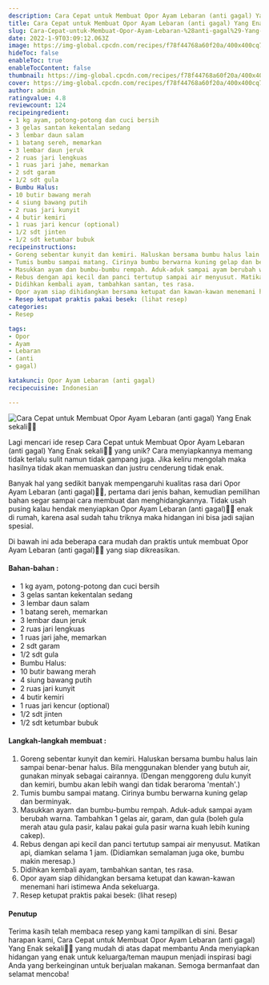 ```yaml
---
description: Cara Cepat untuk Membuat Opor Ayam Lebaran (anti gagal) Yang Enak sekali"
title: Cara Cepat untuk Membuat Opor Ayam Lebaran (anti gagal) Yang Enak sekali
slug: Cara-Cepat-untuk-Membuat-Opor-Ayam-Lebaran-%28anti-gagal%29-Yang-Enak-sekali
date: 2022-1-9T03:09:12.063Z
image: https://img-global.cpcdn.com/recipes/f78f44768a60f20a/400x400cq70/photo.jpg
hideToc: false
enableToc: true
enableTocContent: false
thumbnail: https://img-global.cpcdn.com/recipes/f78f44768a60f20a/400x400cq70/photo.jpg
cover: https://img-global.cpcdn.com/recipes/f78f44768a60f20a/400x400cq70/photo.jpg
author: admin
ratingvalue: 4.8
reviewcount: 124
recipeingredient:
- 1 kg ayam, potong-potong dan cuci bersih
- 3 gelas santan kekentalan sedang
- 3 lembar daun salam
- 1 batang sereh, memarkan
- 3 lembar daun jeruk
- 2 ruas jari lengkuas
- 1 ruas jari jahe, memarkan
- 2 sdt garam
- 1/2 sdt gula
- Bumbu Halus:
- 10 butir bawang merah
- 4 siung bawang putih
- 2 ruas jari kunyit
- 4 butir kemiri
- 1 ruas jari kencur (optional)
- 1/2 sdt jinten
- 1/2 sdt ketumbar bubuk
recipeinstructions:
- Goreng sebentar kunyit dan kemiri. Haluskan bersama bumbu halus lain sampai benar-benar halus. Bila menggunakan blender yang butuh air, gunakan minyak sebagai cairannya. (Dengan menggoreng dulu kunyit dan kemiri, bumbu akan lebih wangi dan tidak beraroma 'mentah'.)
- Tumis bumbu sampai matang. Cirinya bumbu berwarna kuning gelap dan berminyak.
- Masukkan ayam dan bumbu-bumbu rempah. Aduk-aduk sampai ayam berubah warna. Tambahkan 1 gelas air, garam, dan gula (boleh gula merah atau gula pasir, kalau pakai gula pasir warna kuah lebih kuning cakep).
- Rebus dengan api kecil dan panci tertutup sampai air menyusut. Matikan api, diamkan selama 1 jam. (Didiamkan semalaman juga oke, bumbu makin meresap.)
- Didihkan kembali ayam, tambahkan santan, tes rasa.
- Opor ayam siap dihidangkan bersama ketupat dan kawan-kawan menemani hari istimewa Anda sekeluarga.
- Resep ketupat praktis pakai besek: (lihat resep)
categories:
- Resep

tags:
- Opor
- Ayam
- Lebaran
- (anti
- gagal)

katakunci: Opor Ayam Lebaran (anti gagal)
recipecuisine: Indonesian

---
```


![Cara Cepat untuk Membuat Opor Ayam Lebaran (anti gagal) Yang Enak sekali👩‍🍳](https://img-global.cpcdn.com/recipes/f78f44768a60f20a/400x400cq70/photo.jpg)

Lagi mencari ide resep Cara Cepat untuk Membuat Opor Ayam Lebaran (anti gagal) Yang Enak sekali👩‍🍳 yang unik? Cara menyiapkannya memang tidak terlalu sulit namun tidak gampang juga. Jika keliru mengolah maka hasilnya tidak akan memuaskan dan justru cenderung tidak enak.

Banyak hal yang sedikit banyak mempengaruhi kualitas rasa dari Opor Ayam Lebaran (anti gagal)👩‍🍳, pertama dari jenis bahan, kemudian pemilihan bahan segar sampai cara membuat dan menghidangkannya. Tidak usah pusing kalau hendak menyiapkan Opor Ayam Lebaran (anti gagal)👩‍🍳 enak di rumah, karena asal sudah tahu triknya maka hidangan ini bisa jadi sajian spesial.

Di bawah ini ada beberapa cara mudah dan praktis untuk membuat Opor Ayam Lebaran (anti gagal)👩‍🍳 yang siap dikreasikan.

<!--inarticleads1-->

#### Bahan-bahan :

- 1 kg ayam, potong-potong dan cuci bersih
- 3 gelas santan kekentalan sedang
- 3 lembar daun salam
- 1 batang sereh, memarkan
- 3 lembar daun jeruk
- 2 ruas jari lengkuas
- 1 ruas jari jahe, memarkan
- 2 sdt garam
- 1/2 sdt gula
- Bumbu Halus:
- 10 butir bawang merah
- 4 siung bawang putih
- 2 ruas jari kunyit
- 4 butir kemiri
- 1 ruas jari kencur (optional)
- 1/2 sdt jinten
- 1/2 sdt ketumbar bubuk

<!--inarticleads2-->

#### Langkah-langkah membuat :

1. Goreng sebentar kunyit dan kemiri. Haluskan bersama bumbu halus lain sampai benar-benar halus. Bila menggunakan blender yang butuh air, gunakan minyak sebagai cairannya. (Dengan menggoreng dulu kunyit dan kemiri, bumbu akan lebih wangi dan tidak beraroma 'mentah'.)
1. Tumis bumbu sampai matang. Cirinya bumbu berwarna kuning gelap dan berminyak.
1. Masukkan ayam dan bumbu-bumbu rempah. Aduk-aduk sampai ayam berubah warna. Tambahkan 1 gelas air, garam, dan gula (boleh gula merah atau gula pasir, kalau pakai gula pasir warna kuah lebih kuning cakep).
1. Rebus dengan api kecil dan panci tertutup sampai air menyusut. Matikan api, diamkan selama 1 jam. (Didiamkan semalaman juga oke, bumbu makin meresap.)
1. Didihkan kembali ayam, tambahkan santan, tes rasa.
1. Opor ayam siap dihidangkan bersama ketupat dan kawan-kawan menemani hari istimewa Anda sekeluarga.
1. Resep ketupat praktis pakai besek: (lihat resep)

#### Penutup

Terima kasih telah membaca resep yang kami tampilkan di sini. Besar harapan kami, Cara Cepat untuk Membuat Opor Ayam Lebaran (anti gagal) Yang Enak sekali👩‍🍳 yang mudah di atas dapat membantu Anda menyiapkan hidangan yang enak untuk keluarga/teman maupun menjadi inspirasi bagi Anda yang berkeinginan untuk berjualan makanan. Semoga bermanfaat dan selamat mencoba!